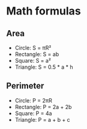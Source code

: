 # Math formulas
## Area
- Circle: S = πR²
- Rectangle: S = ab
- Square: S = a²
- Triangle: S = 0.5 * a * h

## Perimeter
- Circle: P = 2πR
- Rectangle: P = 2a + 2b
- Square: P = 4a
- Triangle: P = a + b + c
